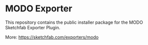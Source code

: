 # MODO Exporter

This repository contains the public installer package for the MODO Sketchfab Exporter Plugin.

More: https://sketchfab.com/exporters/modo
